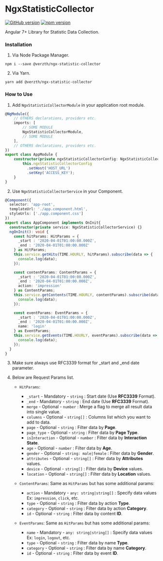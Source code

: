 # NgxStatisticCollector
[![GitHub version](https://badge.fury.io/gh/verzth%2Fngx-statistic-collector.svg)](https://badge.fury.io/gh/verzth%2Fngx-statistic-collector)
[![npm version](https://badge.fury.io/js/%40verzth%2Fngx-statistic-collector.svg)](https://badge.fury.io/js/%40verzth%2Fngx-statistic-collector)

Angular 7+ Library for Statistic Data Collection.

### Installation

1. Via Node Package Manager.
```shell script
npm i --save @verzth/ngx-statistic-collector
```

2. Via Yarn.
```shell script
yarn add @verzth/ngx-statistic-collector
```

### How to Use
1. Add `NgxStatisticCollectorModule` in your application root module.
   
```typescript jsx
@NgModule({
    // OTHERS declarations, providers etc.
    imports: [
        // SOME MODULE
        NgxStatisticCollectorModule,
        // SOME MODULE
    ],
    // OTHERS declarations, providers etc.
})
export class AppModule {
    constructor(private ngxStatisticCollectorConfig: NgxStatisticCollectorConfig) {
        this.ngxStatisticCollectorConfig
          .setHost('HOST_URL')
          .setKey('ACCESS_KEY');
    }
}
```

2. Use `NgxStatisticCollectorService` in your Component.
```typescript jsx
@Component({
  selector: 'app-root',
  templateUrl: './app.component.html',
  styleUrls: ['./app.component.css']
})
export class AppComponent implements OnInit{
  constructor(private service: NgxStatisticCollectorService) {}
  ngOnInit(): void {
    const hitParams: HitParams = {
      _start : '2020-04-01T01:00:00.000Z',
      _end : '2020-04-01T01:00:00.000Z'
    } as HitParams;
    this.service.getHits(TIME.HOURLY, hitParams).subscribe(data => {
      console.log(data);
    });

    const contentParams: ContentParams = {
      _start : '2020-04-01T01:00:00.000Z',
      _end : '2020-04-01T01:00:00.000Z',
      action: 'impression'
    } as ContentParams;
    this.service.getContents(TIME.HOURLY, contentParams).subscribe(data => {
      console.log(data);
    });

    const eventParams: EventParams = {
      _start : '2020-04-01T01:00:00.000Z',
      _end : '2020-04-01T01:00:00.000Z',
      name: 'login'
    } as EventParams;
    this.service.getEvents(TIME.HOURLY, eventParams).subscribe(data => {
      console.log(data);
    });
  }
}
```

3. Make sure always use RFC3339 format for _start and _end date parameter.

4. Below are Request Params list.
   
   - `HitParams`:
        
        - `_start` - Mandatory - `string` : Start date (Use **RFC3339** Format).
        - `_end` - Mandatory - `string` : End date (Use **RFC3339** Format).
        - `merge` - Optional - `number` : Merge a flag to merge all result data into single value.
        - `columns` - Optional - `string[]` : Columns list which you want to add to data.
        - `page` - Optional - `string` : Filter data by **Page**.
        - `page_type` - Optional - `string` : Filter data by **Page Type**.
        - `isInteraction` - Optional - `number` : Filter data by **Interaction State**.
        - `age` - Optional - `number` : Filter data by **Age**.
        - `gender` - Optional - `string: male|female` : Filter data by **Gender**.
        - `attributes` - Optional - `string[]` : Filter data by **Attributes** values.
        - `device` - Optional - `string[]` : Filter data by **Device** values.
        - `location` - Optional - `string[]` : Filter data by **Location** values.
        
   - `ContentParams`:
    Same as `HitParams` but has some additional params:
        
        - `action` - Mandatory - `any: string|string[]` : Specify data values Ex: `impression`, `click`, etc.
        - `type` - Optional - `string` : Filter data by action **Type**.
        - `category` - Optional - `string` : Filter data by action **Category**.
        - `id` - Optional - `string` : Filter data by content **ID**.
        
   - `EventParams`:
    Same as `HitParams` but has some additional params:
    
        - `name` - Mandatory - `any: string|string[]` : Specify data values Ex: `login`, `logout`, etc.
        - `type` - Optional - `string` : Filter data by name **Type**.
        - `category` - Optional - `string` : Filter data by name **Category**.
        - `id` - Optional - `string` : Filter data by event **ID**.

